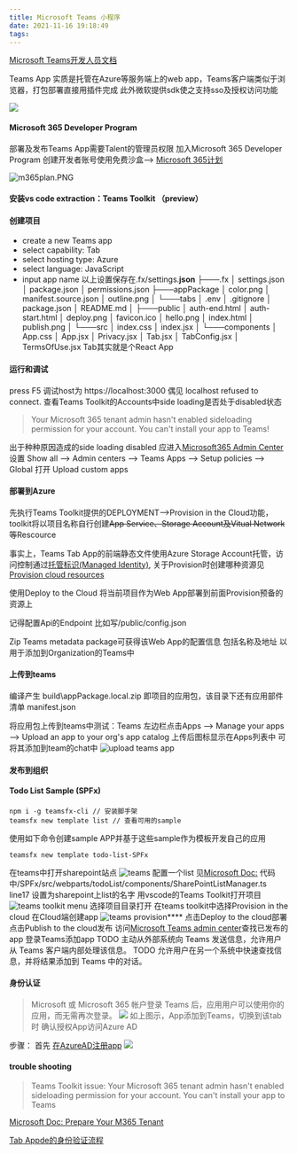 ```yaml
---
title: Microsoft Teams 小程序
date: 2021-11-16 19:18:49
tags:
---
```

[Microsoft Teams开发人员文档](https://docs.microsoft.com/zh-cn/microsoftteams/platform/)

Teams App 实质是托管在Azure等服务端上的web app，Teams客户端类似于浏览器，打包部署直接用插件完成 此外微软提供sdk使之支持sso及授权访问功能

![](https://docs.microsoft.com/zh-cn/microsoftteams/platform/assets/images/get-started/gs-build-options.png)

#### Microsoft 365 Developer Program
部署及发布Teams App需要Talent的管理员权限 加入Microsoft 365 Developer Program 创建开发者账号使用免费沙盒--> [Microsoft 365计划](https://developer.microsoft.com/microsoft-365/dev-program)

![m365plan.PNG](http://tva1.sinaimg.cn/large/a60edd42gy1h5jyqi2h1zj20it0n9q9q.jpg)

#### 安装vs code extraction：Teams Toolkit （preview）
#### 创建项目
+ create a new Teams app
+ select capability: Tab
+ select hosting type: Azure
+ select language: JavaScript
+ input app name
以上设置保存在.fx/settings.**json**
├───.fx
│       settings.json
│   package.json
│   permissions.json
├───appPackage
│       color.png
│       manifest.source.json
│       outline.png
│
└───tabs
    │   .env
    │   .gitignore
    │   package.json
    │   README.md
    │
    ├───public
    │       auth-end.html
    │       auth-start.html
    │       deploy.png
    │       favicon.ico
    │       hello.png
    │       index.html
    │       publish.png
    │
    └───src
        │   index.css
        │   index.jsx
        │
        └───components
            │   App.css
            │   App.jsx
            │   Privacy.jsx
            │   Tab.jsx
            │   TabConfig.jsx
            │   TermsOfUse.jsx
Tab其实就是个React App
#### 运行和调试
press F5
调试host为 https://localhost:3000
偶见 localhost refused to connect. 查看Teams Toolkit的Accounts中side loading是否处于disabled状态
> Your Microsoft 365 tenant admin hasn't enabled sideloading permission for your account. You can't install your app to Teams! 

出于种种原因造成的side loading disabled 应进入[Microsoft365 Admin Center](https://admin.microsoft.com/adminportal/home)设置
Show all --> Admin centers --> Teams Apps --> Setup policies --> Global
打开 Upload custom apps
#### 部署到Azure
先执行Teams Toolkit提供的DEPLOYMENT-->Provision in the Cloud功能，toolkit将以项目名称自行创建~~App Service、Storage Account及Vitual Network等~~Rescource

事实上，Teams Tab App的前端静态文件使用Azure Storage Account托管，访问控制通过[托管标识(Managed Identity)](https://learn.microsoft.com/zh-cn/azure/app-service/tutorial-connect-app-access-storage-javascript?tabs=azure-portal), 关于Provision时创建哪种资源见[Provision cloud resources](https://learn.microsoft.com/en-us/microsoftteams/platform/toolkit/provision?from=teamstoolkit&pivots=visual-studio-code#create-resources)

使用Deploy to the Cloud 将当前项目作为Web App部署到前面Provision预备的资源上

记得配置Api的Endpoint 比如写/public/config.json

Zip Teams metadata package可获得该Web App的配置信息 包括名称及地址 以用于添加到Organization的Teams中
#### 上传到teams

编译产生 build\appPackage.local.zip 即项目的应用包，该目录下还有应用部件清单 manifest.json

将应用包上传到teams中测试：Teams 左边栏点击Apps --> Manage your apps --> Upload an app to your org's app catalog
上传后图标显示在Apps列表中 可将其添加到team的chat中
![upload teams app](https://tvax1.sinaimg.cn/large/a60edd42gy1gx8shhfcbgj21400s5n2g.jpg)
#### 发布到组织
#### Todo List Sample (SPFx)
```
npm i -g teamsfx-cli // 安装脚手架
teamsfx new template list // 查看可用的sample
```
使用如下命令创建sample APP并基于这些sample作为模板开发自己的应用
```
teamsfx new template todo-list-SPFx
```
在teams中打开sharepoint站点
![teams](https://tva3.sinaimg.cn/large/a60edd42gy1gx0gcvo5g9j213c0ukn1m.jpg)
配置一个list 见[Microsoft Doc:]()
代码中/SPFx/src/webparts/todoList/components/SharePointListManager.ts line17 设置为sharepoint上list的名字
用vscode的Teams Toolkit打开项目
![teams toolkit menu](https://tvax2.sinaimg.cn/large/a60edd42gy1gx0fsl3n0xj20bf0rk41z.jpg)
选择项目目录打开
在teams toolkit中选择Provision in the cloud 在Cloud端创建app
![teams provision](https://tva1.sinaimg.cn/large/a60edd42gy1gx56rdzzv1j20af05d75g.jpg)****
点击Deploy to the cloud部署
点击Publish to the cloud发布
访问[Microsoft Teams admin center](https://admin.teams.microsoft.com/policies/manage-apps)查找已发布的app
登录Teams添加app
TODO 主动从外部系统向 Teams 发送信息，允许用户从 Teams 客户端内部处理该信息。
TODO 允许用户在另一个系统中快速查找信息，并将结果添加到 Teams 中的对话。

#### 身份认证
> Microsoft 或 Microsoft 365 帐户登录 Teams 后，应用用户可以使用你的应用，而无需再次登录。 
![](https://docs.microsoft.com/zh-cn/microsoftteams/platform/assets/images/authentication/teams-sso-tabs/sso-tab.gif)
如上图示，App添加到Teams，切换到该tab时 确认授权App访问Azure AD

步骤：
首先 [在AzureAD注册app](https://docs.microsoft.com/zh-cn/microsoftteams/platform/tabs/how-to/authentication/tab-sso-register-aad#to-register-a-new-app-in-azure-ad)
![](https://docs.microsoft.com/zh-cn/microsoftteams/platform/assets/images/authentication/teams-sso-tabs/tab-app-created.png)


#### trouble shooting
> Teams Toolkit issue: Your Microsoft 365 tenant admin hasn't enabled sideloading permission for your account. You can't install your app to Teams

[Microsoft Doc: Prepare Your M365 Tenant](https://docs.microsoft.com/zh-cn/microsoftteams/platform/concepts/build-and-test/prepare-your-o365-tenant)

[Tab Appde的身份验证流程](https://docs.microsoft.com/zh-cn/microsoftteams/platform/tabs/how-to/authentication/auth-flow-tab)
